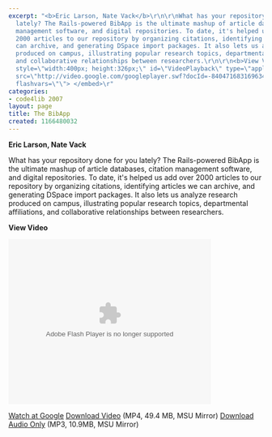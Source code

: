 ```yaml
---
excerpt: "<b>Eric Larson, Nate Vack</b>\r\n\r\nWhat has your repository done for you
  lately? The Rails-powered BibApp is the ultimate mashup of article databases, citation
  management software, and digital repositories. To date, it's helped us add over
  2000 articles to our repository by organizing citations, identifying articles we
  can archive, and generating DSpace import packages. It also lets us analyze research
  produced on campus, illustrating popular research topics, departmental affiliations,
  and collaborative relationships between researchers.\r\n\r\n<b>View Video</b>\r\n\r\n<embed
  style=\"width:400px; height:326px;\" id=\"VideoPlayback\" type=\"application/x-shockwave-flash\"
  src=\"http://video.google.com/googleplayer.swf?docId=-8404716831696341190&hl=en\"
  flashvars=\"\"> </embed>\r"
categories:
- code4lib 2007
layout: page
title: The BibApp
created: 1166480032
---
```

<b>Eric Larson, Nate Vack</b>

What has your repository done for you lately? The Rails-powered BibApp is the ultimate mashup of article databases, citation management software, and digital repositories. To date, it's helped us add over 2000 articles to our repository by organizing citations, identifying articles we can archive, and generating DSpace import packages. It also lets us analyze research produced on campus, illustrating popular research topics, departmental affiliations, and collaborative relationships between researchers.

<b>View Video</b>

<embed style="width:400px; height:326px;" id="VideoPlayback" type="application/x-shockwave-flash" src="http://video.google.com/googleplayer.swf?docId=-8404716831696341190&hl=en" flashvars=""> </embed>

<a href="http://video.google.com/videoplay?docid=-8404716831696341190&hl=en">Watch at Google</a>
<a href="http://streaming.msu.edu/storemedia/download/ebyryan/code4lib07/code4lib07_pres_bibapp_larson_vack.mp4">Download Video</a> (MP4, 49.4 MB, MSU Mirror)
<a href="http://streaming.msu.edu/storemedia/download/ebyryan/c4l07audio/d2/code4lib07_pres_bibapp_larson_vack.mp3">Download Audio Only</a> (MP3, 10.9MB, MSU Mirror)
